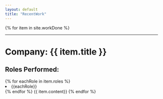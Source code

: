 ```yaml
---
layout: default
title: "RecentWork"
---
```


{% for item in site.workDone %}
<hr>
<h1>Company: {{ item.title }}</h1>
<h2>Roles Performed:</h2>
{% for eachRole in item.roles %}
<li>{{eachRole}}</li>
{% endfor %}
{{ item.content}}
{% endfor %}
